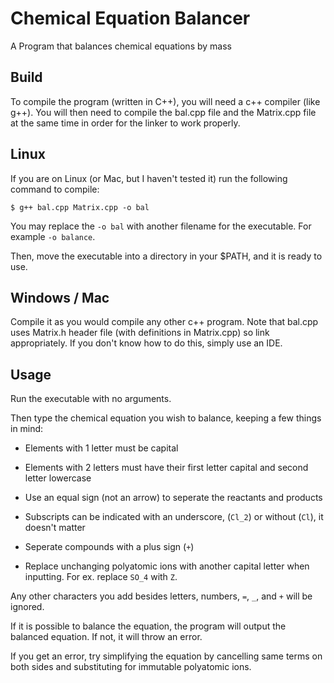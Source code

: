 # Chemical Equation Balancer
A Program that balances chemical equations by mass

## Build

To compile the program (written in C++), you will need a c++ compiler (like g++). You will then need to compile the bal.cpp file and the Matrix.cpp file at the same time in order for the linker to work properly.

## Linux

If you are on Linux (or Mac, but I haven't tested it) run the following command to compile:

```
$ g++ bal.cpp Matrix.cpp -o bal
```

You may replace the `-o bal` with another filename for the executable. For example `-o balance`.

Then, move the executable into a directory in your $PATH, and it is ready to use.

## Windows / Mac

Compile it as you would compile any other c++ program. Note that bal.cpp uses Matrix.h header file (with definitions in Matrix.cpp) so link appropriately. If you don't know how to do this, simply use an IDE.


## Usage

Run the executable with no arguments.

Then type the chemical equation you wish to balance, keeping a few things in mind:

- Elements with 1 letter must be capital

- Elements with 2 letters must have their first letter capital and second letter lowercase

- Use an equal sign (not an arrow) to seperate the reactants and products

- Subscripts can be indicated with an underscore, (`Cl_2`) or without (`Cl`), it doesn't matter

- Seperate compounds with a plus sign (`+`)

- Replace unchanging polyatomic ions with another capital letter when inputting. For ex. replace `SO_4` with `Z`.

Any other characters you add besides letters, numbers, `=`, `_`, and `+` will be ignored.

If it is possible to balance the equation, the program will output the balanced equation. If not, it will throw an error.

If you get an error, try simplifying the equation by cancelling same terms on both sides and substituting for immutable polyatomic ions.
